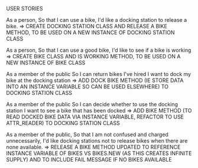 USER STORIES

As a person,
So that I can use a bike,
I'd like a docking station to release a bike.
=> CREATE DOCKING STATION CLASS AND RELEASE A BIKE METHOD, TO BE USED ON A NEW INSTANCE OF DOCKING STATION CLASS

As a person,
So that I can use a good bike,
I'd like to see if a bike is working
=> CREATE BIKE CLASS AND IS WORKING METHOD, TO BE USED ON A NEW INSTANCE OF BIKE CLASS

As a member of the public
So I can return bikes I've hired
I want to dock my bike at the docking station
=> ADD DOCK BIKE METHOD (IE STORE DATA INTO AN INSTANCE VARIABLE SO CAN BE USED ELSEWHERE) TO DOCKING STATION CLASS

As a member of the public
So I can decide whether to use the docking station
I want to see a bike that has been docked
=> ADD BIKE METHOD (TO READ DOCKED BIKE DATA VIA INSTANCE VARIABLE, REFACTOR TO USE ATTR_READER) TO DOCKING STATION CLASS

As a member of the public,
So that I am not confused and charged unnecessarily,
I'd like docking stations not to release bikes when there are none available.
=> RELEASE A BIKE METHOD UPDATED TO REFERENCE INSTANCE VARIABLE OF BIKES VS BIKES.NEW (AS THIS CREATES INFINITE SUPPLY) AND TO INCLUDE FAIL MESSAGE IF NO BIKES AVAILABLE
